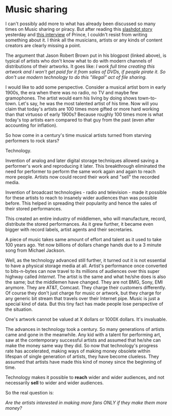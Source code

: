 Music sharing
===
I can't possibly add more to what has already been discussed so many times on Music sharing or piracy. But after reading this [slashdot story][0] yesterday and [this interview][1] of Prince, I couldn't resist from writing something about it. I think all the musicians, artists or any kinds of content creators are clearly missing a point.

  
The argument that Jason Robert Brown put in his blogpost (linked above), is typical of artists who don't know what to do with modern channels of distributions of their artworks. It goes like: _I work full time creating this artwork and I won't get paid for it from sales of DVDs, if people pirate it. So don't use modern technology to do this "illegal" act of file sharing._

  
I would like to add some perspective. Consider a musical artist born in early 1900s, the era when there was no radio, no TV and maybe few gramophones. The artist would earn his living by doing shows town-to-town. Let's say, he was the most talented artist of his time. Now will you claim that today's artists are 100 times more gifted or more hard working than that virtuoso of early 1900s? Because roughly 100 times more is what today's top artists earn compared to that guy from the past (even after accounting for inflation).

  
So how come in a century's time musical artists turned from starving performers to rock stars?

  
Technology.

  
Invention of analog and later digital storage techniques allowed saving a performer's work and reproducing it later. This breakthrough eliminated the need for performer to perform the same work again and again to reach more people. Artists now could record their work and "sell" the recorded media.

  
Invention of broadcast technologies - radio and television - made it possible for these artists to reach to insanely wider audiences than was possible before. This helped in spreading their popularity and hence the sales of their stored performances.

  
This created an entire industry of middlemen, who will manufacture, record, distribute the stored performances. As it grew further, it became even bigger with record labels, artist agents and their secretaries.

  
A piece of music takes same amount of effort and talent as it used to take 100 years ago. Yet now billions of dollars change hands due to a 3 minute song from Michael Jackson.

  
Well, as the technology advanced still further, it turned out it is not essential to have a physical storage media at all. Artist's performance once converted to bits-n-bytes can now travel to its millions of audiences over this super highway called _Internet_. The artist is the same and what he/she does is also the same; but the middlemen have changed. They are not BMG, Sony, EMI anymore. They are AT&T, Comcast. They charge their customers differently. Of course they don't just charge for music or artwork, but they charge for any generic bit stream that travels over their Internet pipe. Music is just a special kind of data. But this tiny fact has made people lose perspective of the situation.

  
One's artwork cannot be valued at X dollars or 1000X dollars. It's invaluable.

  
The advances in technology took a century. So many generations of artists came and gone in the meanwhile. Any kid with a talent for performing art, saw at the contemporary successful artists and assumed that he/she can make the money same way they did. So now that technology's progress rate has accelerated, making ways of making money obsolete within lifespan of single generation of artists, they have become clueless. They assumed that artists have made this kind of money since the beginning of time.

  
Technology makes it possible to **reach** wider and wider audiences, and not necessarily **sell** to wider and wider audiences. 

  
So the real question is:

  
_Are the artists interested in making more fans ONLY if they make them more money?_

[0]: http://www.jasonrobertbrown.com/weblog/2010/06/fighting_with_teenagers_a_copy.php
[1]: http://mashable.com/2010/07/06/prince-the-internet-is-over/

